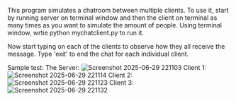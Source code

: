 This program simulates a chatroom between multiple clients. To use it, start by running server on terminal window and then the client on terminal as many 
times as you want to simulate the amount of people. Using terminal window, wrtie python mychatclient.py to run it.

Now start typing on each of the clients to observe how they all receive the message. Type 'exit' to end the chat for each individual client.

Sample test:
The Server:
![Screenshot 2025-06-29 221103](https://github.com/user-attachments/assets/911c079f-0ca5-4343-84a2-3872154e510e)
Client 1:
![Screenshot 2025-06-29 221114](https://github.com/user-attachments/assets/352552fc-55d9-4706-bff4-99f160a6c5d1)
Client 2:
![Screenshot 2025-06-29 221123](https://github.com/user-attachments/assets/c18b0e13-1213-4b76-8d0c-c89666477935)
Client 3:
![Screenshot 2025-06-29 221132](https://github.com/user-attachments/assets/f696a99a-e16f-4109-8915-a52b08d89df3)
